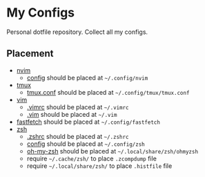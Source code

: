# My Configs

Personal dotfile repository. Collect all my configs.

## Placement

- [nvim](./nvim/)
    - [config](./nvim/config/) should be placed at `~/.config/nvim`
- [tmux](./tmux/)
    - [tmux.conf](./tmux/tmux.conf) should be placed at `~/.config/tmux/tmux.conf`
- [vim](./vim/)
    - [.vimrc](./vim/.vimrc) should be placed at `~/.vimrc`
    - [.vim](./vim/.vim/) should be placed at `~/.vim`
- [fastfetch](./fastfetch/) should be placed at `~/.config/fastfetch`
- [zsh](./zsh/)
    - [.zshrc](./zsh/.zshrc) should be placed at `~/.zshrc`
    - [config](./zsh/config/) should be placed at `~/.config/zsh`
    - [oh-my-zsh](https://github.com/ohmyzsh/ohmyzsh) should be placed at `~/.local/share/zsh/ohmyzsh`
    - require `~/.cache/zsh/` to place `.zcompdump` file
    - require `~/.local/share/zsh/` to place `.histfile` file

